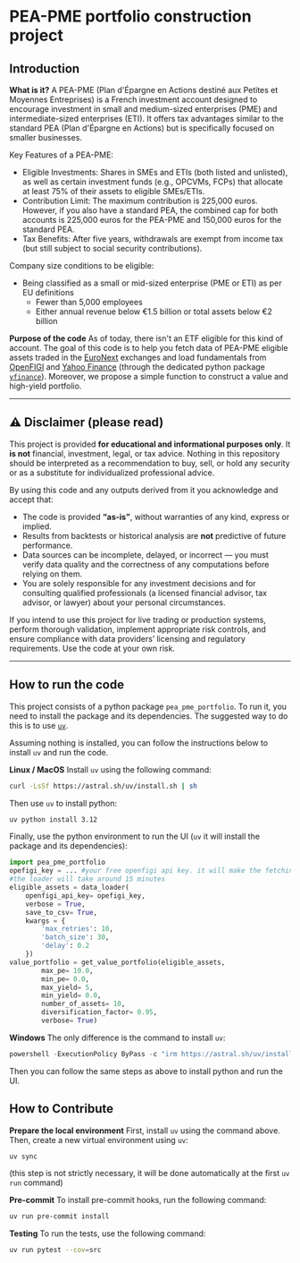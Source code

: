 # <b> PEA-PME portfolio construction project </b>

## **Introduction**

**What is it?**
A PEA-PME (Plan d'Épargne en Actions destiné aux Petites et Moyennes Entreprises) is a French investment account designed to encourage investment in small and medium-sized enterprises (PME) and intermediate-sized enterprises (ETI). It offers tax advantages similar to the standard PEA (Plan d'Épargne en Actions) but is specifically focused on smaller businesses.

Key Features of a PEA-PME:
* Eligible Investments: Shares in SMEs and ETIs (both listed and unlisted), as well as certain investment funds (e.g., OPCVMs, FCPs) that allocate at least 75% of their assets to eligible SMEs/ETIs.
* Contribution Limit: The maximum contribution is 225,000 euros. However, if you also have a standard PEA, the combined cap for both accounts is 225,000 euros for the PEA-PME and 150,000 euros for the standard PEA.
* Tax Benefits: After five years, withdrawals are exempt from income tax (but still subject to social security contributions).

Company size conditions to be eligible:
* Being classified as a small or mid-sized enterprise (PME or ETI) as per EU definitions
    * Fewer than 5,000 employees
    * Either annual revenue below €1.5 billion or total assets below €2 billion

**Purpose of the code**
As of today, there isn't an ETF eligible for this kind of account. The goal of this code is to help you fetch data of PEA-PME eligible assets traded in the [EuroNext](https://connect2.euronext.com/en/media/169) exchanges and load fundamentals from [OpenFIGI](https://www.openfigi.com/) and [Yahoo Finance](https://finance.yahoo.com/) (through the dedicated python package [`yfinance`](https://ranaroussi.github.io/yfinance/)). Moreover, we propose a simple function to construct a value and high-yield portfolio.

---

## ⚠️ Disclaimer (please read)

This project is provided **for educational and informational purposes only**. It **is not** financial, investment, legal, or tax advice. Nothing in this repository should be interpreted as a recommendation to buy, sell, or hold any security or as a substitute for individualized professional advice.

By using this code and any outputs derived from it you acknowledge and accept that:
- The code is provided **“as-is”**, without warranties of any kind, express or implied.
- Results from backtests or historical analysis are **not** predictive of future performance.
- Data sources can be incomplete, delayed, or incorrect — you must verify data quality and the correctness of any computations before relying on them.
- You are solely responsible for any investment decisions and for consulting qualified professionals (a licensed financial advisor, tax advisor, or lawyer) about your personal circumstances.

If you intend to use this project for live trading or production systems, perform thorough validation, implement appropriate risk controls, and ensure compliance with data providers’ licensing and regulatory requirements. Use the code at your own risk.

---

## How to run the code
This project consists of a python package `pea_pme_portfolio`. To run it, you need to install the package and its dependencies. The suggested way to do this is to use [`uv`](https://github.com/astral-sh/uv?tab=readme-ov-file).

Assuming nothing is installed, you can follow the instructions below to install `uv` and run the code.

**Linux / MacOS**
Install `uv` using the following command:
```bash
curl -LsSf https://astral.sh/uv/install.sh | sh
```

Then use `uv` to install python:
```bash
uv python install 3.12
```

Finally, use the python environment to run the UI (`uv` it will install the package and its dependencies):
```python
import pea_pme_portfolio
opefigi_key = ... #your free openfigi api key. it will make the fetching faster
#the loader will take around 15 minutes
eligible_assets = data_loader(
    openfigi_api_key= opefigi_key,
    verbose = True,
    save_to_csv= True,
    kwargs = {
        'max_retries': 10,
        'batch_size': 30,
        'delay': 0.2
    })
value_portfolio = get_value_portfolio(eligible_assets,
        max_pe= 10.0,
        min_pe= 0.0,
        max_yield= 5,
        min_yield= 0.0,
        number_of_assets= 10,
        diversification_factor= 0.95,
        verbose= True)
```
**Windows**
The only difference is the command to install `uv`:
```powershell
powershell -ExecutionPolicy ByPass -c "irm https://astral.sh/uv/install.ps1 | iex"
```
Then you can follow the same steps as above to install python and run the UI.

## How to Contribute
**Prepare the local environment**
First, install `uv` using the command above. Then, create a new virtual environment using `uv`:
```bash
uv sync
```
(this step is not strictly necessary, it will be done automatically at the first `uv run` command)

**Pre-commit**
To install pre-commit hooks, run the following command:
```bash
uv run pre-commit install
```

**Testing**
To run the tests, use the following command:
```bash
uv run pytest --cov=src
```
